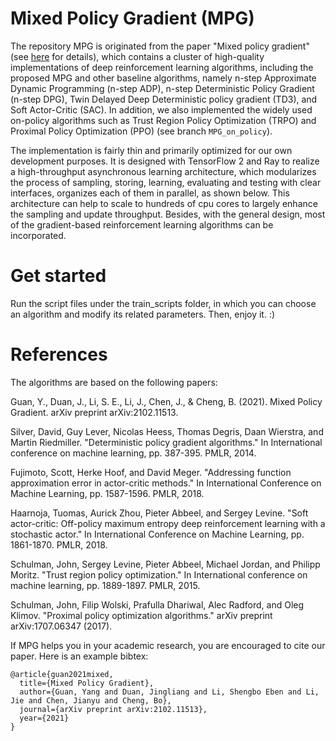 # Mixed Policy Gradient (MPG)
The repository MPG is originated from the paper "Mixed policy gradient" (see [here](https://arxiv.org/abs/2102.11513) 
for details), which contains a cluster of high-quality implementations of deep reinforcement learning algorithms,
including the proposed MPG and other baseline algorithms, namely n-step Approximate Dynamic Programming (n-step ADP), 
n-step Deterministic Policy Gradient (n-step DPG), Twin Delayed Deep Deterministic policy gradient (TD3), 
and Soft Actor-Critic (SAC). In addition, we also implemented the widely used on-policy algorithms such as
 Trust Region Policy Optimization (TRPO) and Proximal Policy Optimization (PPO) (see branch ```MPG_on_policy```).

The implementation is fairly thin and primarily optimized for our own development purposes. It is designed with TensorFlow 2 and Ray
to realize a high-throughput asynchronous learning architecture, which modularizes the process of sampling, storing, learning, 
evaluating and testing with clear interfaces, organizes each of them in parallel, as shown below. This architecture can help to
scale to hundreds of cpu cores to largely enhance the sampling and update throughput. Besides, with the general design, 
most of the gradient-based reinforcement learning algorithms can be incorporated.

# Get started
Run the script files under the train_scripts folder, in which you can choose an algorithm and modify its related 
parameters. Then, enjoy it. :)

# References
The algorithms are based on the following papers:

Guan, Y., Duan, J., Li, S. E., Li, J., Chen, J., & Cheng, B. (2021). Mixed Policy Gradient. arXiv preprint arXiv:2102.11513.

Silver, David, Guy Lever, Nicolas Heess, Thomas Degris, Daan Wierstra, and Martin Riedmiller. "Deterministic policy gradient algorithms." In International conference on machine learning, pp. 387-395. PMLR, 2014.

Fujimoto, Scott, Herke Hoof, and David Meger. "Addressing function approximation error in actor-critic methods." In International Conference on Machine Learning, pp. 1587-1596. PMLR, 2018.

Haarnoja, Tuomas, Aurick Zhou, Pieter Abbeel, and Sergey Levine. "Soft actor-critic: Off-policy maximum entropy deep reinforcement learning with a stochastic actor." In International Conference on Machine Learning, pp. 1861-1870. PMLR, 2018.

Schulman, John, Sergey Levine, Pieter Abbeel, Michael Jordan, and Philipp Moritz. "Trust region policy optimization." In International conference on machine learning, pp. 1889-1897. PMLR, 2015.

Schulman, John, Filip Wolski, Prafulla Dhariwal, Alec Radford, and Oleg Klimov. "Proximal policy optimization algorithms." arXiv preprint arXiv:1707.06347 (2017).

If MPG helps you in your academic research, you are encouraged to cite our paper. Here is an example bibtex:
```
@article{guan2021mixed,
  title={Mixed Policy Gradient},
  author={Guan, Yang and Duan, Jingliang and Li, Shengbo Eben and Li, Jie and Chen, Jianyu and Cheng, Bo},
  journal={arXiv preprint arXiv:2102.11513},
  year={2021}
}
```
